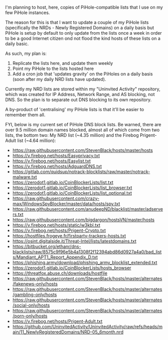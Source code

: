I'm planning to host, here, copies of PiHole-compatible lists that I use on my few PiHole instances.

The reason for this is that I want to update a couple of my PiHole lists (specifically the NRDs - Newly Registered Domains) on a daily basis but PiHole is setup by default to only update from the lists once a week in order to be a good Internet citizen ond not flood the kind hosts of these lists on a daily basic.

As such, my plan is:
1. Replicate the lists here, and update them weekly
2. Point my PiHole to the lists hosted here
3. Add a cron job that 'updates gravity' on the PiHoles on a daily basis (soon after my daily NRD lists have updated).

Currently my NRD lists are stored within my "Uninvited Activity" repository, which was created for IP Address, Network Range, and AS blocking, not DNS. So the plan is to separate out DNS blocking to its own repository.

A by-product of 'centralising' my PiHole lists is that it'll be easier to remember them all.

FYI, below is my current set of PiHole DNS block lists. Be warned, there are over 9.5 million domain names blocked, almost all of which come from two lists, the bottom two: My NRD list (~4.35 million) and the Firebog Prigent-Adult list (~4.64 million):
- https://raw.githubusercontent.com/StevenBlack/hosts/master/hosts
- https://v.firebog.net/hosts/Easyprivacy.txt
- https://v.firebog.net/hosts/Easylist.txt
- https://v.firebog.net/hosts/AdguardDNS.txt
- https://gitlab.com/quidsup/notrack-blocklists/raw/master/notrack-malware.txt
- https://zerodot1.gitlab.io/CoinBlockerLists/list.txt
- https://zerodot1.gitlab.io/CoinBlockerLists/list_browser.txt
- https://zerodot1.gitlab.io/CoinBlockerLists/list_optional.txt
- https://raw.githubusercontent.com/crazy-max/WindowsSpyBlocker/master/data/hosts/spy.txt
- https://raw.githubusercontent.com/anudeepND/blacklist/master/adservers.txt
- https://raw.githubusercontent.com/bigdargon/hostsVN/master/hosts
- https://v.firebog.net/hosts/static/w3kbl.txt
- https://v.firebog.net/hosts/Prigent-Crypto.txt
- https://hostfiles.frogeye.fr/firstparty-trackers-hosts.txt
- https://osint.digitalside.it/Threat-Intel/lists/latestdomains.txt
- https://bitbucket.org/ethanr/dns-blacklists/raw/8575c9f96e5b4a1308f2f12394abd86d0927a4a0/bad_lists/Mandiant_APT1_Report_Appendix_D.txt
- https://phishing.army/download/phishing_army_blocklist_extended.txt
- https://zerodot1.gitlab.io/CoinBlockerLists/hosts_browser
- https://threatfox.abuse.ch/downloads/hostfile
- https://raw.githubusercontent.com/StevenBlack/hosts/master/alternates/fakenews-only/hosts
- https://raw.githubusercontent.com/StevenBlack/hosts/master/alternates/gambling-only/hosts
- https://raw.githubusercontent.com/StevenBlack/hosts/master/alternates/social-only/hosts
- https://raw.githubusercontent.com/StevenBlack/hosts/master/alternates/porn-only/hosts
- https://v.firebog.net/hosts/Prigent-Adult.txt
- https://github.com/UninvitedActivity/UninvitedActivity/raw/refs/heads/main/11_NewlyRegisteredDomains/NRD-05_6month.nrd
